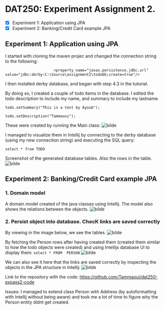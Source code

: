 # DAT250: Experiment Assignment 2.

- [X]  Experiment 1: Application using JPA
- [X]  Experiment 2: Banking/Credit Card example JPA

## Experiment 1: Application using JPA
I started with cloning the maven projec and changed the connection string to the following:

`                      
<property name="javax.persistence.jdbc.url" value="jdbc:derby:C:\Source\assignment2\todoDb;create=true"/>
`

I then installed derby database, and began with step 4.3 in the tutorial.

By doing so, I created a couple of todo items in the database. I edited the todo description to include my name, and summary to include my lastname. 

`todo.setSummary("This is a test by Ayoub");`


`todo.setDescription("Tammaoui");`

These were created by running the Main class:
![bilde](https://user-images.githubusercontent.com/44643583/132558975-6de346c8-18d5-428b-b7c1-a85f6cab5bfb.png)

I managed to visualize them in Intellij by connecting to the derby database (using my new connection string) and executing the SQL query:

`select * from TODO`

Screenshot of the generated database tables. Also the rows in the table.
![bilde](https://user-images.githubusercontent.com/44643583/132559187-2548a0ed-d82a-48ac-ac85-67b591653ae9.png)

## Experiment 2: Banking/Credit Card example JPA

### 1. Domain model
A domain model created of the java classes using Intellij. The model also shows the relations between the objects.
![bilde](https://user-images.githubusercontent.com/44643583/132565897-fc738aba-9801-4cc6-9d73-f094b98b5939.png)

### 2. Persist object into database. ChecK links are saved correctly
By viewing in the image below, we see the tables. 
![bilde](https://user-images.githubusercontent.com/44643583/132736141-f1a5b445-713f-4a5c-84a9-935f9e44bcb0.png)


By fetching the Person rows after having created them (created them similar to how the todo objects were created) and using Intellijs database UI to display them:
`select * FROM  PERSON`
![bilde](https://user-images.githubusercontent.com/44643583/132736360-db1f6c49-7cef-4f98-b044-9220e8b397ca.png)

We can also see it here that the links are saved correctly by inspecting the objects in the JPA structure in Intellij:
![bilde](https://user-images.githubusercontent.com/44643583/132736652-1ec19157-cfd8-43d5-9ddc-c9ed88795bc2.png)

Link to the repository with the code:
https://github.com/Tammaoui/dat250-expass2-code

Issues:
I managed to extend class Person with Address (by autoformatting with Intellij without being aware) and took me a lot of time to figure why the Person entity didnt
get created.

